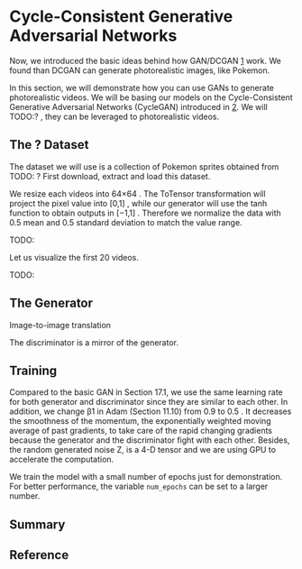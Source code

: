 

<!--
 * @version:
 * @Author:  StevenJokess https://github.com/StevenJokess
 * @Date: 2020-09-23 20:13:00
 * @LastEditors:  StevenJokess https://github.com/StevenJokess
 * @LastEditTime: 2020-09-23 20:37:28
 * @Description:
 * @TODO::
 * @Reference:
[1]:https://junyanz.github.io/CycleGAN/
[2]:https://arxiv.org/pdf/1703.10593.pdf
[3]:http://preview.d2l.ai/d2l-en/master/chapter_generative-adversarial-networks/dcgan.html
-->

# Cycle-Consistent Generative Adversarial Networks

Now, we introduced the basic ideas behind how GAN/DCGAN [1] work. We found than DCGAN can generate photorealistic images, like Pokemon.

In this section, we will demonstrate how you can use GANs to generate photorealistic videos. We will be basing our models on the Cycle-Consistent Generative Adversarial Networks (CycleGAN) introduced in [2]. We will TODO:? , they can be leveraged to photorealistic videos.

## The ? Dataset

The dataset we will use is a collection of Pokemon sprites obtained from TODO: ?
First download, extract and load this dataset.

We resize each videos into  64×64 . The ToTensor transformation will project the pixel value into  [0,1] , while our generator will use the tanh function to obtain outputs in  [−1,1] . Therefore we normalize the data with  0.5  mean and  0.5  standard deviation to match the value range.

TODO:

Let us visualize the first 20 videos.

TODO:



## The Generator





Image-to-image translation



The discriminator is a mirror of the generator.



## Training

Compared to the basic GAN in Section 17.1, we use the same learning rate for both generator and discriminator since they are similar to each other. In addition, we change  β1  in Adam (Section 11.10) from  0.9  to  0.5 . It decreases the smoothness of the momentum, the exponentially weighted moving average of past gradients, to take care of the rapid changing gradients because the generator and the discriminator fight with each other. Besides, the random generated noise Z, is a 4-D tensor and we are using GPU to accelerate the computation.

We train the model with a small number of epochs just for demonstration. For better performance, the variable `num_epochs` can be set to a larger number.



## Summary




## Reference


[1]:http://preview.d2l.ai/d2l-en/master/chapter_generative-adversarial-networks/dcgan.html
[2]:https://junyanz.github.io/CycleGAN/

